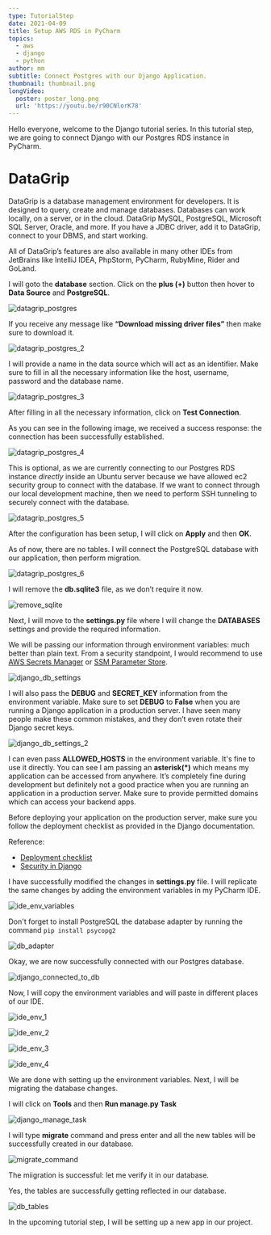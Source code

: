 ```yaml
---
type: TutorialStep
date: 2021-04-09
title: Setup AWS RDS in PyCharm
topics:
  - aws
  - django
  - python
author: mm
subtitle: Connect Postgres with our Django Application.
thumbnail: thumbnail.png
longVideo:
  poster: poster_long.png
  url: 'https://youtu.be/r90CNlorK78'
---
```


Hello everyone, welcome to the Django tutorial series. 
In this tutorial step, we are going to connect Django with our 
Postgres RDS instance in PyCharm.


# DataGrip 

DataGrip is a database management environment for developers. 
It is designed to query, create and manage databases. Databases
can work locally, on a server, or in the cloud. DataGrip MySQL, 
PostgreSQL, Microsoft SQL Server, Oracle, and more. If you have
a JDBC driver, add it to DataGrip, connect to your DBMS, and start
working.

All of DataGrip’s features are also available in many other IDEs from JetBrains like IntelliJ IDEA, 
PhpStorm, PyCharm, RubyMine, Rider and GoLand.


I will goto the **database** section. Click on the **plus (+)** button then hover to **Data Source** and **PostgreSQL**.

![datagrip_postgres](steps/step1.png)

If you receive any message like **“Download missing driver files”** then make sure to download it.

![datagrip_postgres_2](steps/step2.png)

I will provide a name in the data source which will 
act as an identifier. Make sure to fill in all the 
necessary information like the host, username, password
and the database name.

![datagrip_postgres_3](steps/step3.png)

After filling in all the necessary information, 
click on **Test Connection**. 

As you can see in the following image, we received a success response: 
the connection has been successfully established.


![datagrip_postgres_4](steps/step4.png)

This is optional, as we are currently connecting to our Postgres RDS instance *directly*
inside an Ubuntu server because we have allowed ec2 security group
to connect with the database. If we want to connect through our
local development machine, then we need to perform SSH tunneling to securely
connect with the database.

![datagrip_postgres_5](steps/step5.png)

After the configuration has been setup, I will click on **Apply** and then **OK**.

As of now, there are no tables. I will connect the PostgreSQL database with our application, then perform migration.

![datagrip_postgres_6](steps/step6.png)

I will remove the **db.sqlite3** file, as we don’t require it now.

![remove_sqlite](steps/step7.png)



Next, I will move to the **settings.py** file where I will change 
the **DATABASES** settings and provide the required information. 

We will be passing our information through environment variables: much 
better than plain text. From a security standpoint, I would recommend to 
use [AWS Secrets Manager](https://aws.amazon.com/secrets-manager/) or 
[SSM Parameter Store](https://docs.aws.amazon.com/systems-manager/latest/userguide/systems-manager-parameter-store.html).


![django_db_settings](steps/step8.png)


I will also pass the **DEBUG** and **SECRET_KEY** information from the 
environment variable. Make sure to set **DEBUG** to **False** when you
are running a Django application in a production server. I have seen many
people make these common mistakes, and they don’t even rotate their
Django secret keys.

![django_db_settings_2](steps/step9.png)


I can even pass **ALLOWED_HOSTS** in the environment variable. It's fine to
use it directly. You can see I am passing an **asterisk(*)** which means
my application can be accessed from anywhere. It’s completely fine during
development but definitely not a good practice when you are running an 
application in a production server. Make sure to provide permitted
domains which can access your backend apps.


Before deploying your application on the production server, make sure you
follow the deployment checklist as provided in the Django documentation.

Reference:
- [Deployment checklist](https://docs.djangoproject.com/en/3.1/howto/deployment/checklist/)
- [Security in Django](https://docs.djangoproject.com/en/3.1/topics/security/)


I have successfully modified the changes in **settings.py** file. I will
replicate the same changes by adding the environment variables in my PyCharm IDE.


![ide_env_variables](steps/step10.png)

Don't forget to install PostgreSQL the database adapter by running the command ```pip install psycopg2```

![db_adapter](steps/step11.png)


Okay, we are now successfully connected with our Postgres database.

![django_connected_to_db](steps/step12.png)


Now, I will copy the environment variables and will paste in 
different places of our IDE.

![ide_env_1](steps/step13.png)

![ide_env_2](steps/step14.png)

![ide_env_3](steps/step15.png)

![ide_env_4](steps/step16.png)
 

We are done with setting up the environment variables. 
Next, I will be migrating the database changes.

I will click on **Tools** and then **Run manage.py Task**

![django_manage_task](steps/step17.png)

I will type **migrate** command and press enter 
and all the new tables will be successfully created
in our database.

![migrate_command](steps/step18.png)

The miigration is successful: let me verify it in our database.

Yes, the tables are successfully getting reflected in our database. 

![db_tables](steps/step19.png)

In the upcoming tutorial step, I will be setting up a new app in our project.
